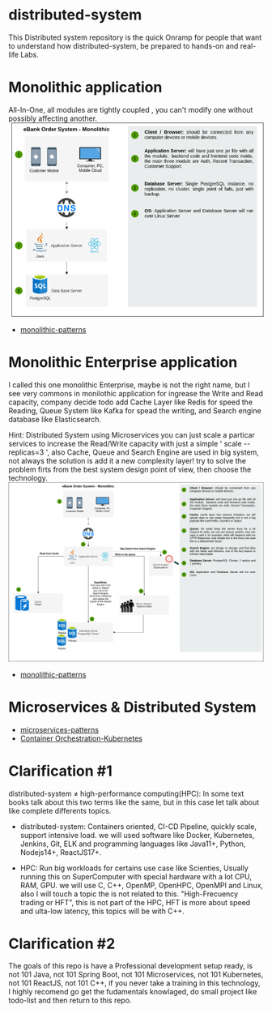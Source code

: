 # distributed-system
This Distributed system repository is the quick Onramp for people that want to understand how distributed-system, be prepared to hands-on and real-life Labs.

# Monolithic application
All-In-One, all modules are tightly coupled , you can't modify one without possibly affecting another.
![Monolithic Logo](/docs/Monolithic.png)
- [monolithic-patterns](https://microservices.io/patterns/monolithic.html)

# Monolithic Enterprise application
I called this one monolithic Enterprise, maybe is not the right name, but I see very commons in monilothic application for ingrease the Write and Read capacity, company decide todo add Cache Layer like Redis for speed the Reading, Queue System like Kafka for spead the writing, and Search engine database like Elasticsearch.

Hint:  Distributed System using Microservices you can just scale a particar services to increase the Read/Write capacity with just a simple ' scale --replicas=3 ', also Cache, Queue and Search Engine are used in big system, not always the solution is add it a new complexity layer! try to solve the problem firts from the best system design point of view, then choose the technology.
![Monolithic Logo](/docs/Monolithic-enterprise.png)
- [monolithic-patterns](https://microservices.io/patterns/monolithic.html)

# Microservices & Distributed System
- [microservices-patterns](https://microservices.io/patterns/microservices.html)
- [Container Orchestration-Kubernetes ](https://kubernetes.io/)

# Clarification #1
distributed-system ≠ high-performance computing(HPC): In some text books talk about this two terms like the same, but in this case let talk about like complete differents topics.

- distributed-system: Containers oriented, CI-CD Pipeline, quickly scale, support intensive load. we will used software like Docker, Kubernetes, Jenkins, Git, ELK and programming languages like Java11+, Python, Nodejs14+, ReactJS17+.

- HPC: Run big workloads for certains use case like Scienties, Usually running this on SuperComputer with special hardware with a lot CPU, RAM, GPU. we will use C, C++, OpenMP, OpenHPC, OpenMPI and Linux, also I will touch a topic the is not related to this. "High-Frecuency trading or HFT", this is not part of the HPC, HFT is more about speed and ulta-low latency, this topics will be with C++.

# Clarification #2 
The goals of this repo is have a Professional development setup ready, is not 101 Java, not 101 Spring Boot, not 101 Microservices, not 101 Kubernetes, not 101 ReactJS, not 101 C++, if you never take a training in this technology, I highly recomend go get the fudamentals knowlaged, do small project like todo-list and then return to this repo.
